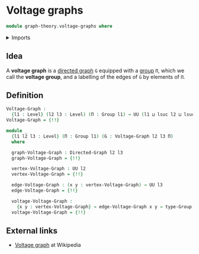 # Voltage graphs

```agda
module graph-theory.voltage-graphs where
```

<details><summary>Imports</summary>

```agda
open import foundation.dependent-pair-types
open import foundation.universe-levels

open import graph-theory.directed-graphs

open import group-theory.groups
```

</details>

## Idea

A **voltage graph** is a [directed graph](graph-theory.directed-graphs.md) `G`
equipped with a [group](group-theory.groups.md) `Π`, which we call the **voltage
group**, and a labelling of the edges of `G` by elements of `Π`.

## Definition

```agda
Voltage-Graph :
  {l1 : Level} (l2 l3 : Level) (Π : Group l1) → UU (l1 ⊔ lsuc l2 ⊔ lsuc l3)
Voltage-Graph = {!!}

module _
  {l1 l2 l3 : Level} (Π : Group l1) (G : Voltage-Graph l2 l3 Π)
  where

  graph-Voltage-Graph : Directed-Graph l2 l3
  graph-Voltage-Graph = {!!}

  vertex-Voltage-Graph : UU l2
  vertex-Voltage-Graph = {!!}

  edge-Voltage-Graph : (x y : vertex-Voltage-Graph) → UU l3
  edge-Voltage-Graph = {!!}

  voltage-Voltage-Graph :
    {x y : vertex-Voltage-Graph} → edge-Voltage-Graph x y → type-Group Π
  voltage-Voltage-Graph = {!!}
```

## External links

- [Voltage graph](https://en.wikipedia.org/wiki/Voltage_graph) at Wikipedia
